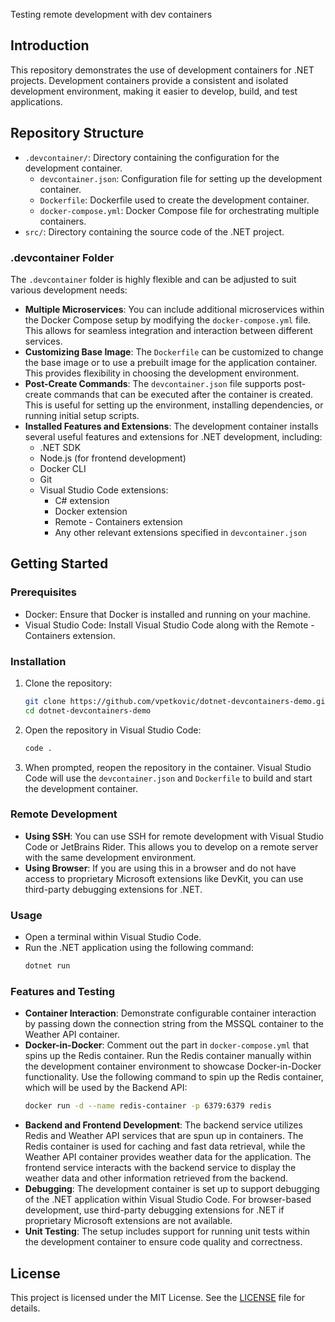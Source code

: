 Testing remote development with dev containers

## Introduction

This repository demonstrates the use of development containers for .NET projects. Development containers provide a consistent and isolated development environment, making it easier to develop, build, and test applications.

## Repository Structure

- `.devcontainer/`: Directory containing the configuration for the development container.
  - `devcontainer.json`: Configuration file for setting up the development container.
  - `Dockerfile`: Dockerfile used to create the development container.
  - `docker-compose.yml`: Docker Compose file for orchestrating multiple containers.
- `src/`: Directory containing the source code of the .NET project.

### .devcontainer Folder

The `.devcontainer` folder is highly flexible and can be adjusted to suit various development needs:

- **Multiple Microservices**: You can include additional microservices within the Docker Compose setup by modifying the `docker-compose.yml` file. This allows for seamless integration and interaction between different services.
- **Customizing Base Image**: The `Dockerfile` can be customized to change the base image or to use a prebuilt image for the application container. This provides flexibility in choosing the development environment.
- **Post-Create Commands**: The `devcontainer.json` file supports post-create commands that can be executed after the container is created. This is useful for setting up the environment, installing dependencies, or running initial setup scripts.
- **Installed Features and Extensions**: The development container installs several useful features and extensions for .NET development, including:
  - .NET SDK
  - Node.js (for frontend development)
  - Docker CLI
  - Git
  - Visual Studio Code extensions:
    - C# extension
    - Docker extension
    - Remote - Containers extension
    - Any other relevant extensions specified in `devcontainer.json`

## Getting Started

### Prerequisites

- Docker: Ensure that Docker is installed and running on your machine.
- Visual Studio Code: Install Visual Studio Code along with the Remote - Containers extension.

### Installation

1. Clone the repository:
   ```sh
   git clone https://github.com/vpetkovic/dotnet-devcontainers-demo.git
   cd dotnet-devcontainers-demo
   ```

2. Open the repository in Visual Studio Code:
   ```sh
   code .
   ```

3. When prompted, reopen the repository in the container. Visual Studio Code will use the `devcontainer.json` and `Dockerfile` to build and start the development container.

### Remote Development

- **Using SSH**: You can use SSH for remote development with Visual Studio Code or JetBrains Rider. This allows you to develop on a remote server with the same development environment.
- **Using Browser**: If you are using this in a browser and do not have access to proprietary Microsoft extensions like DevKit, you can use third-party debugging extensions for .NET.

### Usage

- Open a terminal within Visual Studio Code.
- Run the .NET application using the following command:
  ```sh
  dotnet run
  ```

### Features and Testing

- **Container Interaction**: Demonstrate configurable container interaction by passing down the connection string from the MSSQL container to the Weather API container.
- **Docker-in-Docker**: Comment out the part in `docker-compose.yml` that spins up the Redis container. Run the Redis container manually within the development container environment to showcase Docker-in-Docker functionality. Use the following command to spin up the Redis container, which will be used by the Backend API:
  ```sh
  docker run -d --name redis-container -p 6379:6379 redis
  ```
- **Backend and Frontend Development**: The backend service utilizes Redis and Weather API services that are spun up in containers. The Redis container is used for caching and fast data retrieval, while the Weather API container provides weather data for the application. The frontend service interacts with the backend service to display the weather data and other information retrieved from the backend.
- **Debugging**: The development container is set up to support debugging of the .NET application within Visual Studio Code. For browser-based development, use third-party debugging extensions for .NET if proprietary Microsoft extensions are not available.
- **Unit Testing**: The setup includes support for running unit tests within the development container to ensure code quality and correctness.

## License

This project is licensed under the MIT License. See the [LICENSE](LICENSE) file for details.
